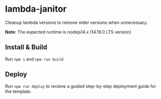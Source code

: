 # lambda-janitor
Cleanup lambda versions to remove older versions when unnecessary.

**Note**: The expected runtime is nodejs14.x (14.19.0 LTS version)

## Install & Build

Run `npm i` and `npm run build`

## Deploy

Run `npm run deploy` to receive a guided step-by-step deployment guide for the template.